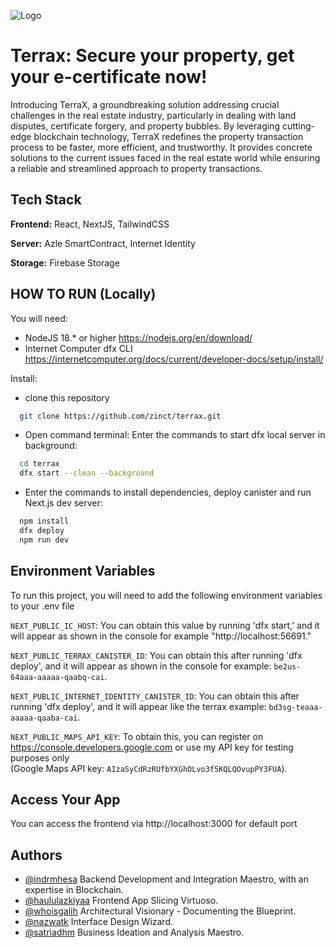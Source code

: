 ![Logo](https://raw.githubusercontent.com/zinct/terrax/main/public/images/pdf/logo.png)

# Terrax: Secure your property, get your e-certificate now!

Introducing TerraX, a groundbreaking solution addressing crucial challenges in the real estate industry, particularly in dealing with land disputes, certificate forgery, and property bubbles. By leveraging cutting-edge blockchain technology, TerraX redefines the property transaction process to be faster, more efficient, and trustworthy. It provides concrete solutions to the current issues faced in the real estate world while ensuring a reliable and streamlined approach to property transactions.

## Tech Stack

**Frontend:** React, NextJS, TailwindCSS

**Server:** Azle SmartContract, Internet Identity

**Storage:** Firebase Storage

## HOW TO RUN (Locally)

You will need:

- NodeJS 18.\* or higher https://nodejs.org/en/download/
- Internet Computer dfx CLI https://internetcomputer.org/docs/current/developer-docs/setup/install/

Install:

- clone this repository

```bash
  git clone https://github.com/zinct/terrax.git
```

- Open command terminal: Enter the commands to start dfx local server in background:

```bash
  cd terrax
  dfx start --clean --background
```

- Enter the commands to install dependencies, deploy canister and run Next.js dev server:

```bash
  npm install
  dfx deploy
  npm run dev
```

## Environment Variables

To run this project, you will need to add the following environment variables to your .env file

`NEXT_PUBLIC_IC_HOST`: You can obtain this value by running 'dfx start,' and it will appear as shown in the console for example "http://localhost:56691."

`NEXT_PUBLIC_TERRAX_CANISTER_ID`: You can obtain this after running 'dfx deploy', and it will appear as shown in the console for example: `be2us-64aaa-aaaaa-qaabq-cai`.

`NEXT_PUBLIC_INTERNET_IDENTITY_CANISTER_ID`: You can obtain this after running 'dfx deploy', and it will appear like the terrax example: `bd3sg-teaaa-aaaaa-qaaba-cai`.

`NEXT_PUBLIC_MAPS_API_KEY`: To obtain this, you can register on https://console.developers.google.com or use my API key for testing purposes only\
(Google Maps API key: `AIzaSyCdRzRUfbYXGhOLvo3f5KQLQOvupPY3FUA`).

## Access Your App

You can access the frontend via http://localhost:3000 for default port

## Authors

- [@indrmhesa](https://www.instagram.com/indrmhesa) Backend Development and Integration Maestro, with an expertise in Blockchain.
- [@haululazkiyaa](https://www.instagram.com/haululazkiyaa) Frontend App Slicing Virtuoso.
- [@whoisgalih](https://www.instagram.com/whoisgalih) Architectural Visionary - Documenting the Blueprint.
- [@nazwatk](https://www.instagram.com/nazwatk) Interface Design Wizard.
- [@satriadhm](https://www.instagram.com/satriadhm) Business Ideation and Analysis Maestro.
